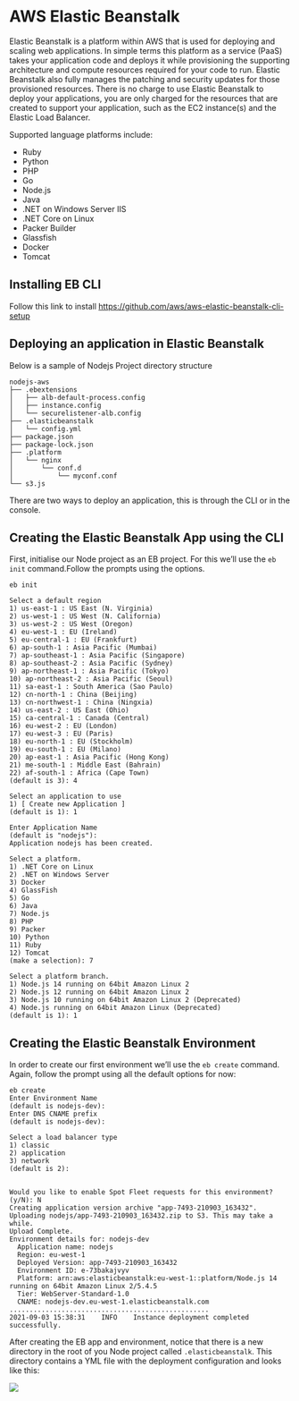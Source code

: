 # AWS Elastic Beanstalk

Elastic Beanstalk is a platform within AWS that is used for deploying and scaling web applications. In simple terms this platform as a service (PaaS) takes your application code and deploys it while provisioning the supporting architecture and compute resources required for your code to run. Elastic Beanstalk also fully manages the patching and security updates for those provisioned resources. There is no charge to use Elastic Beanstalk to deploy your applications, you are only charged for the resources that are created to support your application, such as the EC2 instance(s) and the Elastic Load Balancer.

Supported language platforms include:

* Ruby
* Python
* PHP
* Go
* Node.js
* Java 
* .NET on Windows Server IIS
* .NET Core on Linux
* Packer Builder
* Glassfish
* Docker
* Tomcat
## Installing EB CLI

Follow this link to install https://github.com/aws/aws-elastic-beanstalk-cli-setup

## Deploying an application in Elastic Beanstalk

Below is a sample of Nodejs Project directory structure
```
nodejs-aws
├── .ebextensions
│   ├── alb-default-process.config
│   ├── instance.config
│   └── securelistener-alb.config
├── .elasticbeanstalk
│   └── config.yml
├── package.json
├── package-lock.json
├── .platform
│   └── nginx
│       └── conf.d
│           └── myconf.conf
└── s3.js
```

There are two ways to deploy an application, this is through the CLI or in the console.
## Creating the Elastic Beanstalk App using the CLI

First, initialise our Node project as an EB project. For this we’ll use the `eb init` command.Follow the prompts using the options.

```
eb init                

Select a default region
1) us-east-1 : US East (N. Virginia)
2) us-west-1 : US West (N. California)
3) us-west-2 : US West (Oregon)
4) eu-west-1 : EU (Ireland)
5) eu-central-1 : EU (Frankfurt)
6) ap-south-1 : Asia Pacific (Mumbai)
7) ap-southeast-1 : Asia Pacific (Singapore)
8) ap-southeast-2 : Asia Pacific (Sydney)
9) ap-northeast-1 : Asia Pacific (Tokyo)
10) ap-northeast-2 : Asia Pacific (Seoul)
11) sa-east-1 : South America (Sao Paulo)
12) cn-north-1 : China (Beijing)
13) cn-northwest-1 : China (Ningxia)
14) us-east-2 : US East (Ohio)
15) ca-central-1 : Canada (Central)
16) eu-west-2 : EU (London)
17) eu-west-3 : EU (Paris)
18) eu-north-1 : EU (Stockholm)
19) eu-south-1 : EU (Milano)
20) ap-east-1 : Asia Pacific (Hong Kong)
21) me-south-1 : Middle East (Bahrain)
22) af-south-1 : Africa (Cape Town)
(default is 3): 4

Select an application to use
1) [ Create new Application ]
(default is 1): 1

Enter Application Name
(default is "nodejs"): 
Application nodejs has been created.

Select a platform.
1) .NET Core on Linux
2) .NET on Windows Server
3) Docker
4) GlassFish
5) Go
6) Java
7) Node.js
8) PHP
9) Packer
10) Python
11) Ruby
12) Tomcat
(make a selection): 7

Select a platform branch.
1) Node.js 14 running on 64bit Amazon Linux 2
2) Node.js 12 running on 64bit Amazon Linux 2
3) Node.js 10 running on 64bit Amazon Linux 2 (Deprecated)
4) Node.js running on 64bit Amazon Linux (Deprecated)
(default is 1): 1
```

## Creating the Elastic Beanstalk Environment

In order to create our first environment we’ll use the `eb create` command. Again, follow the prompt using all the default options for now:

```
eb create 
Enter Environment Name
(default is nodejs-dev): 
Enter DNS CNAME prefix
(default is nodejs-dev): 

Select a load balancer type
1) classic
2) application
3) network
(default is 2): 


Would you like to enable Spot Fleet requests for this environment? (y/N): N
Creating application version archive "app-7493-210903_163432".
Uploading nodejs/app-7493-210903_163432.zip to S3. This may take a while.
Upload Complete.
Environment details for: nodejs-dev
  Application name: nodejs
  Region: eu-west-1
  Deployed Version: app-7493-210903_163432
  Environment ID: e-73bakajvyv
  Platform: arn:aws:elasticbeanstalk:eu-west-1::platform/Node.js 14 running on 64bit Amazon Linux 2/5.4.5
  Tier: WebServer-Standard-1.0
  CNAME: nodejs-dev.eu-west-1.elasticbeanstalk.com
..................................................
2021-09-03 15:38:31    INFO    Instance deployment completed successfully.
```

After creating the EB app and environment, notice that there is a new directory in the root of you Node project called `.elasticbeanstalk`. This directory contains a YML file with the deployment configuration and looks like this:

![](https://i.imgur.com/wNFeY10.png)
